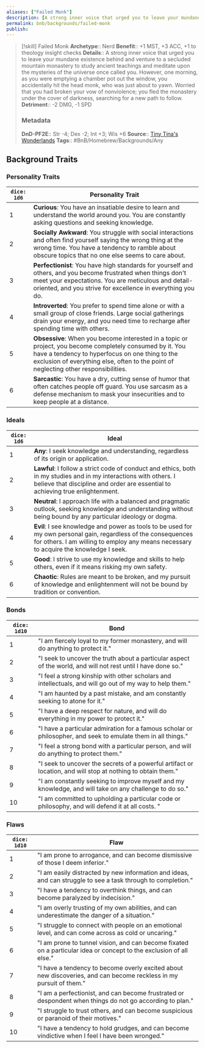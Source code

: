 ```yaml
---
aliases: ["Failed Monk"]
description: [A strong inner voice that urged you to leave your mundane existence behind and venture to a secluded mountain monastery to study ancient teachings and meditate upon the mysteries of the universe once called you. However...]
permalink: bnb/backgrounds/failed-monk
publish: 
---
```


> [!skill] Failed Monk
> **Archetype**:: Nerd
> **Benefit**:: +1 MST, +3 ACC, +1 to theology insight checks
> **Details**:: A strong inner voice that urged you to leave your mundane existence behind and venture to a secluded mountain monastery to study ancient teachings and meditate upon the mysteries of the universe once called you. However, one morning, as you were emptying a chamber pot out the window, you accidentally hit the head monk, who was just about to yawn. Worried that you had broken your vow of nonviolence; you fled the monastery under the cover of darkness, searching for a new path to follow.
> **Detriment**:: -2 DMG, -1 SPD
> ### Metadata
> **DnD-PF2E**:: Str -4; Dex -2; Int +3; Wis +6
> **Source**:: [Tiny Tina's Wonderlands](https://playwonderlands.2k.com)
> **Tags**:: #BnB/Homebrew/Backgrounds/Any

## Background Traits

### Personality Traits

| `dice: 1d6` | Personality Trait                                                                                                                                                                                                                                   |
|-------------|-----------------------------------------------------------------------------------------------------------------------------------------------------------------------------------------------------------------------------------------------------|
| 1           | **Curious**: You have an insatiable desire to learn and understand the world around you. You are constantly asking questions and seeking knowledge.                                                                                                 |
| 2           | **Socially Awkward**: You struggle with social interactions and often find yourself saying the wrong thing at the wrong time. You have a tendency to ramble about obscure topics that no one else seems to care about.                              |
| 3           | **Perfectionist**: You have high standards for yourself and others, and you become frustrated when things don't meet your expectations. You are meticulous and detail-oriented, and you strive for excellence in everything you do.                 |
| 4           | **Introverted**: You prefer to spend time alone or with a small group of close friends. Large social gatherings drain your energy, and you need time to recharge after spending time with others.                                                   |
| 5           | **Obsessive**: When you become interested in a topic or project, you become completely consumed by it. You have a tendency to hyperfocus on one thing to the exclusion of everything else, often to the point of neglecting other responsibilities. |
| 6           | **Sarcastic**: You have a dry, cutting sense of humor that often catches people off guard. You use sarcasm as a defense mechanism to mask your insecurities and to keep people at a distance.                                                       |

### Ideals

| `dice: 1d6` | Ideal                                                                                                                                                                                                     |
|-------------|-----------------------------------------------------------------------------------------------------------------------------------------------------------------------------------------------------------|
| 1           | **Any**:   I seek knowledge and understanding, regardless of its origin or application.                                                                                                                   |
| 2           | **Lawful**: I follow a strict code of conduct and ethics, both in my studies and in my interactions with others. I believe that discipline and order are essential to achieving true enlightenment.       |
| 3           | **Neutral**:  I approach life with a balanced and pragmatic outlook, seeking knowledge and understanding without being bound by any particular ideology or dogma.                                         |
| 4           | **Evil**:  I see knowledge and power as tools to be used for my own personal gain, regardless of the consequences for others. I am willing to employ any means necessary to acquire the knowledge I seek. |
| 5           | **Good**: I strive to use my knowledge and skills to help others, even if it means risking my own safety.                                                                                                 |
| 6           | **Chaotic**: Rules are meant to be broken, and my pursuit of knowledge and enlightenment will not be bound by tradition or convention.                                                                    |

### Bonds

| `dice: 1d10` | Bond                                                                                                          |
|--------------|---------------------------------------------------------------------------------------------------------------|
| 1            | "I am fiercely loyal to my former monastery, and will do anything to protect it."                             |
| 2            | "I seek to uncover the truth about a particular aspect of the world, and will not rest until I have done so." |
| 3            | "I feel a strong kinship with other scholars and intellectuals, and will go out of my way to help them."      |
| 4            | "I am haunted by a past mistake, and am constantly seeking to atone for it."                                  |
| 5            | "I have a deep respect for nature, and will do everything in my power to protect it."                         |
| 6            | "I have a particular admiration for a famous scholar or philosopher, and seek to emulate them in all things." |
| 7            | "I feel a strong bond with a particular person, and will do anything to protect them."                        |
| 8            | "I seek to uncover the secrets of a powerful artifact or location, and will stop at nothing to obtain them."  |
| 9            | "I am constantly seeking to improve myself and my knowledge, and will take on any challenge to do so."        |
| 10           | "I am committed to upholding a particular code or philosophy, and will defend it at all costs. "              |

### Flaws

| `dice: 1d10` | Flaw                                                                                                                |
|--------------|---------------------------------------------------------------------------------------------------------------------|
| 1            | "I am prone to arrogance, and can become dismissive of those I deem inferior."                                      |
| 2            | "I am easily distracted by new information and ideas, and can struggle to see a task through to completion."        |
| 3            | "I have a tendency to overthink things, and can become paralyzed by indecision."                                    |
| 4            | "I am overly trusting of my own abilities, and can underestimate the danger of a situation."                        |
| 5            | "I struggle to connect with people on an emotional level, and can come across as cold or uncaring."                 |
| 6            | "I am prone to tunnel vision, and can become fixated on a particular idea or concept to the exclusion of all else." |
| 7            | "I have a tendency to become overly excited about new discoveries, and can become reckless in my pursuit of them."  |
| 8            | "I am a perfectionist, and can become frustrated or despondent when things do not go according to plan."            |
| 9            | "I struggle to trust others, and can become suspicious or paranoid of their motives."                               |
| 10           | "I have a tendency to hold grudges, and can become vindictive when I feel I have been wronged."                     |
